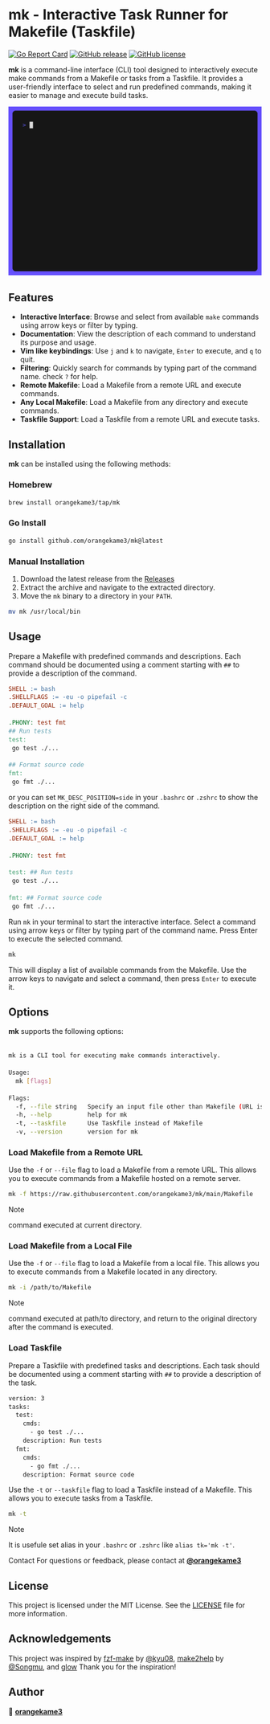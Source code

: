 # mk - Interactive Task Runner for Makefile (Taskfile)

[![Go Report Card](https://goreportcard.com/badge/github.com/orangekame3/mk)](https://goreportcard.com/report/github.com/orangekame3/mk)
[![GitHub release](https://img.shields.io/github/v/release/orangekame3/mk)](https://github.com/orangekame3/mk/releases)
[![GitHub license](https://img.shields.io/github/license/orangekame3/mk)](https://github.com/orangekame3/mk/blob/main/LICENSE)

**mk** is a command-line interface (CLI) tool designed to interactively execute make commands from a Makefile or tasks from a Taskfile. It provides a user-friendly interface to select and run predefined commands, making it easier to manage and execute build tasks.

![mk](./img/demo.gif)

## Features

- **Interactive Interface**: Browse and select from available `make` commands using arrow keys or filter by typing.
- **Documentation**: View the description of each command to understand its purpose and usage.
- **Vim like keybindings**: Use `j` and `k` to navigate, `Enter` to execute, and `q` to quit.
- **Filtering**: Quickly search for commands by typing part of the command name. check `?` for help.
- **Remote Makefile**: Load a Makefile from a remote URL and execute commands.
- **Any Local Makefile**: Load a Makefile from any directory and execute commands.
- **Taskfile Support**: Load a Taskfile from a remote URL and execute tasks.

## Installation

**mk** can be installed using the following methods:

### Homebrew

```bash
brew install orangekame3/tap/mk
```

### Go Install

```bash
go install github.com/orangekame3/mk@latest
```

### Manual Installation

1. Download the latest release from the [Releases](https://github.com/orangekame3/mk/releases)
2. Extract the archive and navigate to the extracted directory.
3. Move the `mk` binary to a directory in your `PATH`.

```bash
mv mk /usr/local/bin
```

## Usage

Prepare a Makefile with predefined commands and descriptions. Each command should be documented using a comment starting with `##` to provide a description of the command.

```makefile
SHELL := bash
.SHELLFLAGS := -eu -o pipefail -c
.DEFAULT_GOAL := help

.PHONY: test fmt
## Run tests
test:
 go test ./...

## Format source code
fmt:
 go fmt ./...

```

or you can set `MK_DESC_POSITION=side` in your `.bashrc` or `.zshrc` to show the description on the right side of the command.

```makefile
SHELL := bash
.SHELLFLAGS := -eu -o pipefail -c
.DEFAULT_GOAL := help

.PHONY: test fmt

test: ## Run tests
 go test ./...

fmt: ## Format source code
 go fmt ./...

```

Run `mk` in your terminal to start the interactive interface. Select a command using arrow keys or filter by typing part of the command name. Press Enter to execute the selected command.

```bash
mk
```

This will display a list of available commands from the Makefile. Use the arrow keys to navigate and select a command, then press `Enter` to execute it.

## Options

**mk** supports the following options:

```bash

mk is a CLI tool for executing make commands interactively.

Usage:
  mk [flags]

Flags:
  -f, --file string   Specify an input file other than Makefile (URL is also supported)
  -h, --help          help for mk
  -t, --taskfile      Use Taskfile instead of Makefile
  -v, --version       version for mk
```

### Load Makefile from a Remote URL

Use the `-f` or `--file` flag to load a Makefile from a remote URL. This allows you to execute commands from a Makefile hosted on a remote server.

```bash
mk -f https://raw.githubusercontent.com/orangekame3/mk/main/Makefile
```

> [!NOTE]
> command executed at current directory.

### Load Makefile from a Local File

Use the `-f` or `--file` flag to load a Makefile from a local file. This allows you to execute commands from a Makefile located in any directory.

```bash
mk -i /path/to/Makefile
```

> [!NOTE]
> command executed at path/to directory, and return to the original directory after the command is executed.

### Load Taskfile

Prepare a Taskfile with predefined tasks and descriptions. Each task should be documented using a comment starting with `##` to provide a description of the task.

```bash
version: 3
tasks:
  test:
    cmds:
      - go test ./...
    description: Run tests
  fmt:
    cmds:
      - go fmt ./...
    description: Format source code
```

Use the `-t` or `--taskfile` flag to load a Taskfile instead of a Makefile. This allows you to execute tasks from a Taskfile.

```bash
mk -t
```

> [!NOTE]
> It is usefule set alias in your `.bashrc` or `.zshrc` like `alias tk='mk -t'`.

Contact
For questions or feedback, please contact at [**@orangekame3**](https://github.com/orangekame3)

## License

This project is licensed under the MIT License. See the [LICENSE](LICENSE) file for more information.

## Acknowledgements

This project was inspired by [fzf-make](https://github.com/kyu08/fzf-make) by [@kyu08](https://github.com/kyu08), [make2help](https://github.com/Songmu/make2help) by [@Songmu](https://github.com/Songmu/Songmu), and [glow](https://github.com/charmbracelet/glow) Thank you for the inspiration!

## Author

👤 [**orangekame3**](https://github.com/orangekame3)
